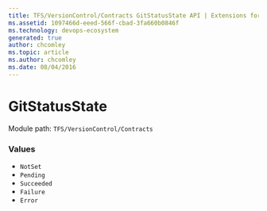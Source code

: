 ```yaml
---
title: TFS/VersionControl/Contracts GitStatusState API | Extensions for Azure DevOps Services
ms.assetid: 1097466d-eeed-566f-cbad-3fa660b0846f
ms.technology: devops-ecosystem
generated: true
author: chcomley
ms.topic: article
ms.author: chcomley
ms.date: 08/04/2016
---
```


# GitStatusState

Module path: `TFS/VersionControl/Contracts`

### Values

* `NotSet` 
* `Pending` 
* `Succeeded` 
* `Failure` 
* `Error` 
